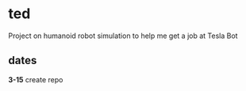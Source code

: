 # ted
Project on humanoid robot simulation to help me get a job at Tesla Bot



## dates
**3-15** create repo
